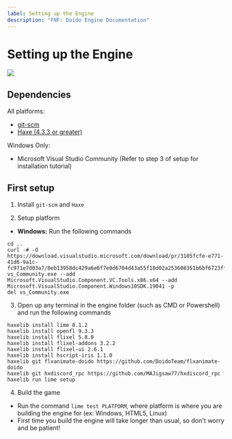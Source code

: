 ```yaml
---
label: Setting up the Engine
description: "FNF: Doido Engine Documentation"
---
```


# Setting up the Engine

![](https://raw.githubusercontent.com/DoidoTeam/FNF-Doido-Engine/refs/heads/main/assets/images/crash.png)


## Dependencies
All platforms:
- [git-scm](https://git-scm.com/)
- [Haxe (4.3.3 or greater)](https://haxe.org/)

Windows Only:
- Microsoft Visual Studio Community (Refer to step 3 of setup for installation tutorial)

## First setup
1. Install `git-scm` and `Haxe`

2. Setup platform
- **Windows:** Run the following commands
```
cd ..
curl -# -O https://download.visualstudio.microsoft.com/download/pr/3105fcfe-e771-41d6-9a1c-fc971e7d03a7/8eb13958dc429a6e6f7e0d6704d43a55f18d02a253608351b6bf6723ffdaf24e/vs_Community.exe
vs_Community.exe --add Microsoft.VisualStudio.Component.VC.Tools.x86.x64 --add Microsoft.VisualStudio.Component.Windows10SDK.19041 -p
del vs_Community.exe
```
3. Open up any terminal in the engine folder (such as CMD or Powershell) and run the following commands
```
haxelib install lime 8.1.2
haxelib install openfl 9.3.3
haxelib install flixel 5.8.0
haxelib install flixel-addons 3.2.2
haxelib install flixel-ui 2.6.1
haxelib install hscript-iris 1.1.0
haxelib git flxanimate-doido https://github.com/DoidoTeam/flxanimate-doido
haxelib git hxdiscord_rpc https://github.com/MAJigsaw77/hxdiscord_rpc
haxelib run lime setup 
```
4. Build the game
- Run the command `lime test PLATFORM`, where platform is where you are building the engine for (ex: Windows, HTML5, Linux)
- First time you build the engine will take longer than usual, so don't worry and be patient!
